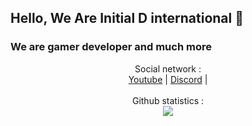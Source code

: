 ## Hello, We Are  Initial D international 👋

### We are gamer developer and much more 

<p align="center">
  Social network :<br>
  <a href="SOON">Youtube</a> |
  <a href="https://discord.gg/tbWkMQHaJs">Discord</a> |
  <br>
  
  <br>
  Github statistics :<br>
  <img src="https://github-readme-streak-stats.herokuapp.com?user=InitialDinternational&theme=dark&hide_border=true">

